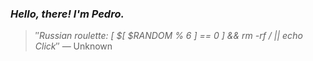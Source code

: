### *Hello, there! I'm Pedro.*
> ″*Russian roulette: [ $[ $RANDOM % 6 ] == 0 ] && rm -rf / || echo *Click**″
 — Unknown
